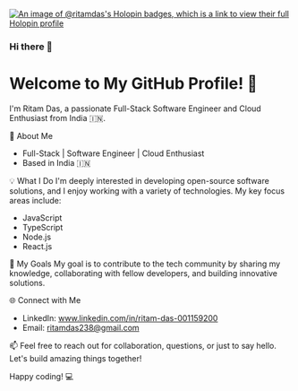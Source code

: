 [![An image of @ritamdas's Holopin badges, which is a link to view their full Holopin profile](https://holopin.me/ritamdas)](https://holopin.io/@ritamdas)

### Hi there 👋
# Welcome to My GitHub Profile! 🚀

I'm Ritam Das, a passionate Full-Stack Software Engineer and Cloud Enthusiast from India 🇮🇳. 

🌟 About Me
- Full-Stack | Software Engineer | Cloud Enthusiast
- Based in India 🇮🇳

💡 What I Do
I'm deeply interested in developing open-source software solutions, and I enjoy working with a variety of technologies. My key focus areas include:
- JavaScript
- TypeScript
- Node.js
- React.js

🚀 My Goals
My goal is to contribute to the tech community by sharing my knowledge, collaborating with fellow developers, and building innovative solutions.

🌐 Connect with Me
- LinkedIn: www.linkedin.com/in/ritam-das-001159200
- Email: ritamdas238@gmail.com

📫 Feel free to reach out for collaboration, questions, or just to say hello. Let's build amazing things together!

Happy coding! 💻 

